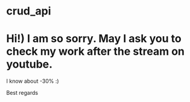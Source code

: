 # crud_api

# Hi!) I am so sorry. May I ask you to check my work after the stream on youtube. 
I know about -30% :)

Best regards
